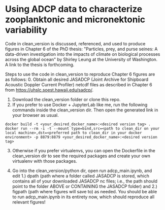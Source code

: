 # Using ADCP data to characterize zooplanktonic and micronektonic variability

Code in clean_version is discussed, referenced, and used to produce figures in Chapter 6 of the PhD thesis: "Particles, prey, and purse seines: A data-driven investigation into the impacts of climate on biological processes across the global ocean" by Shirley Leung at the University of Washington. A link to the thesis is forthcoming.

Steps to use the code in clean_version to reproduce Chapter 6 figures are as follows:
0. Obtain all desired JASADCP (Joint Archive for Shipboard Acoustic Doppler Current Profiler) netcdf files as described in Chapter 6 from https://uhslc.soest.hawaii.edu/sadcp/.
1. Download the clean_version folder or clone this repo. 
2. If you prefer to use Docker + JupyterLab like me, run the following commands inside the clean_version dir. Then open the generated link in your browser as usual.

```
docker build -t <your_desired_docker_name>:<desired version tag> .
docker run --rm -i -t --mount type=bind,src=<path to clean_dir on your local machine>,dst=<preferred path to clean_dir in your docker environment> -p 8879:8879 <your_desired_docker_name>:<desired version tag>
```

3. Otherwise if you prefer virtualenvs, you can open the Dockerfile in the clean_version dir to see the required packages and create your own virtualenv with those packages.

4. Go into the clean_version/python dir, open run adcp_main.ipynb, and edit 1.) dpath (path where a folder called JASADCP is stored, which contains all of your downloaded JASADCP nc files; i.e., the path should point to the folder ABOVE or CONTAINING the JASADCP folder) and 2.) figpath (path where figures will save to) as needed. You should be able to run adcp_main.ipynb in its entirety now, which should reproduce all relevant figures!
